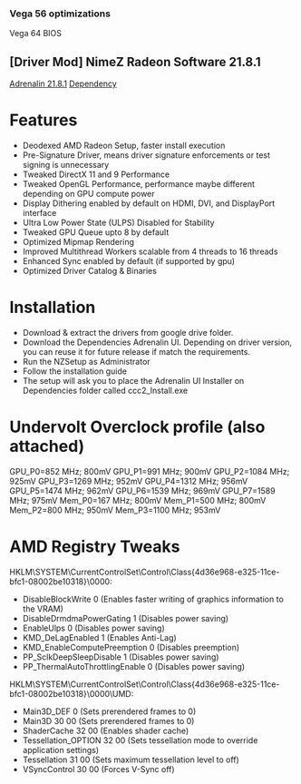 ### Vega 56 optimizations

Vega 64 BIOS 

## [Driver Mod] NimeZ Radeon Software 21.8.1
[Adrenalin 21.8.1](https://drive.google.com/file/d/1LmoinR4BmsBRxpdIuHak0FOROlyn2m3P/view?usp=sharing)
[Dependency](https://drive.google.com/drive/folders/10BhtXSQ3LevRtBOOSONh0h0oahzK0RVO?usp=sharing)
# Features
 * Deodexed AMD Radeon Setup, faster install execution
 * Pre-Signature Driver, means driver signature enforcements or test signing is unnecessary
 * Tweaked DirectX 11 and 9 Performance
 * Tweaked OpenGL Performance, performance maybe different depending on GPU compute power
 * Display Dithering enabled by default on HDMI, DVI, and DisplayPort interface
 * Ultra Low Power State (ULPS) Disabled for Stability
 * Tweaked GPU Queue upto 8 by default
 * Optimized Mipmap Rendering
 * Improved Multithread Workers scalable from 4 threads to 16 threads
 * Enhanced Sync enabled by default (if supported by gpu)
 * Optimized Driver Catalog & Binaries

# Installation
 * Download & extract the drivers from google drive folder.
 * Download the Dependencies Adrenalin UI. Depending on driver version, you can reuse it for future release if match the requirements.
 * Run the NZSetup as Administrator
 * Follow the installation guide
 * The setup will ask you to place the Adrenalin UI Installer on Dependencies folder called ccc2_Install.exe

# Undervolt Overclock profile (also attached)
GPU_P0=852 MHz; 800mV
GPU_P1=991 MHz; 900mV
GPU_P2=1084 MHz; 925mV
GPU_P3=1269 MHz; 952mV
GPU_P4=1312 MHz; 956mV
GPU_P5=1474 MHz; 962mV
GPU_P6=1539 MHz; 969mV
GPU_P7=1589 MHz; 975mV
Mem_P0=167 MHz; 800mV
Mem_P1=500 MHz; 800mV
Mem_P2=800 MHz; 950mV
Mem_P3=1100 MHz; 953mV

# AMD Registry Tweaks
HKLM\SYSTEM\CurrentControlSet\Control\Class\{4d36e968-e325-11ce-bfc1-08002be10318}\0000:
- DisableBlockWrite 0 (Enables faster writing of graphics information to the VRAM)
- DisableDrmdmaPowerGating 1 (Disables power saving)
- EnableUlps 0 (Disables power saving)
- KMD_DeLagEnabled 1 (Enables Anti-Lag)
- KMD_EnableComputePreemption 0 (Disables preemption)
- PP_SclkDeepSleepDisable 1 (Disables power saving)
- PP_ThermalAutoThrottlingEnable 0 (Disables power saving)

HKLM\SYSTEM\CurrentControlSet\Control\Class\{4d36e968-e325-11ce-bfc1-08002be10318}\0000\UMD:
- Main3D_DEF 0 (Sets prerendered frames to 0)
- Main3D 30 00 (Sets prerendered frames to 0)
- ShaderCache 32 00 (Enables shader cache)
- Tessellation_OPTION 32 00 (Sets tessellation mode to override application settings)
- Tessellation 31 00 (Sets maximum tessellation level to off)
- VSyncControl 30 00 (Forces V-Sync off)